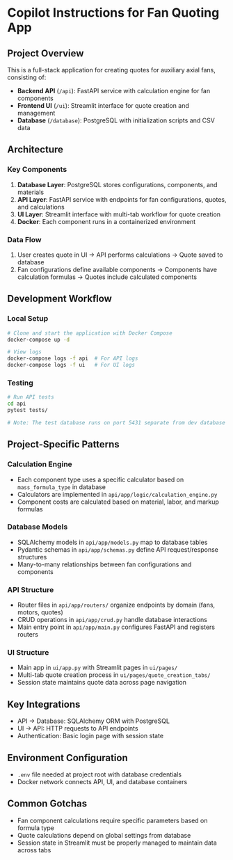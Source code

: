 # Copilot Instructions for Fan Quoting App

## Project Overview
This is a full-stack application for creating quotes for auxiliary axial fans, consisting of:
- **Backend API** (`/api`): FastAPI service with calculation engine for fan components
- **Frontend UI** (`/ui`): Streamlit interface for quote creation and management
- **Database** (`/database`): PostgreSQL with initialization scripts and CSV data

## Architecture

### Key Components
1. **Database Layer**: PostgreSQL stores configurations, components, and materials
2. **API Layer**: FastAPI service with endpoints for fan configurations, quotes, and calculations
3. **UI Layer**: Streamlit interface with multi-tab workflow for quote creation
4. **Docker**: Each component runs in a containerized environment

### Data Flow
1. User creates quote in UI → API performs calculations → Quote saved to database
2. Fan configurations define available components → Components have calculation formulas → Quotes include calculated components

## Development Workflow

### Local Setup
```bash
# Clone and start the application with Docker Compose
docker-compose up -d

# View logs
docker-compose logs -f api  # For API logs
docker-compose logs -f ui   # For UI logs
```

### Testing
```bash
# Run API tests
cd api
pytest tests/

# Note: The test database runs on port 5431 separate from dev database on 5433
```

## Project-Specific Patterns

### Calculation Engine
- Each component type uses a specific calculator based on `mass_formula_type` in database
- Calculators are implemented in `api/app/logic/calculation_engine.py`
- Component costs are calculated based on material, labor, and markup formulas

### Database Models
- SQLAlchemy models in `api/app/models.py` map to database tables
- Pydantic schemas in `api/app/schemas.py` define API request/response structures
- Many-to-many relationships between fan configurations and components

### API Structure
- Router files in `api/app/routers/` organize endpoints by domain (fans, motors, quotes)
- CRUD operations in `api/app/crud.py` handle database interactions
- Main entry point in `api/app/main.py` configures FastAPI and registers routers

### UI Structure
- Main app in `ui/app.py` with Streamlit pages in `ui/pages/`
- Multi-tab quote creation process in `ui/pages/quote_creation_tabs/`
- Session state maintains quote data across page navigation

## Key Integrations
- API → Database: SQLAlchemy ORM with PostgreSQL
- UI → API: HTTP requests to API endpoints
- Authentication: Basic login page with session state

## Environment Configuration
- `.env` file needed at project root with database credentials
- Docker network connects API, UI, and database containers

## Common Gotchas
- Fan component calculations require specific parameters based on formula type
- Quote calculations depend on global settings from database
- Session state in Streamlit must be properly managed to maintain data across tabs
